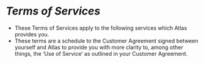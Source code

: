 # ***Terms of Services***

- These Terms of Services apply to the following services which Atlas provides you.
- These terms are a schedule to the Customer Agreement signed between yourself and Atlas to provide you with more clarity to, among other things, the ‘Use of Service’ as outlined in your Customer Agreement. 
